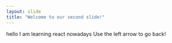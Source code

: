 ```yaml
---
layout: slide
title: "Welcome to our second slide!"
---
```

hello I am learning react nowadays
Use the left arrow to go back!
